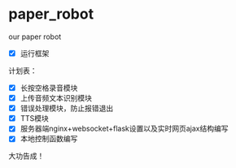 # paper_robot
our paper robot

- [x] 运行框架

计划表：
- [x] 长按空格录音模块
- [x] 上传音频文本识别模块
- [x] 错误处理模块，防止报错退出
- [x] TTS模块
- [x] 服务器端nginx+websocket+flask设置以及实时网页ajax结构编写
- [x] 本地控制函数编写

大功告成！